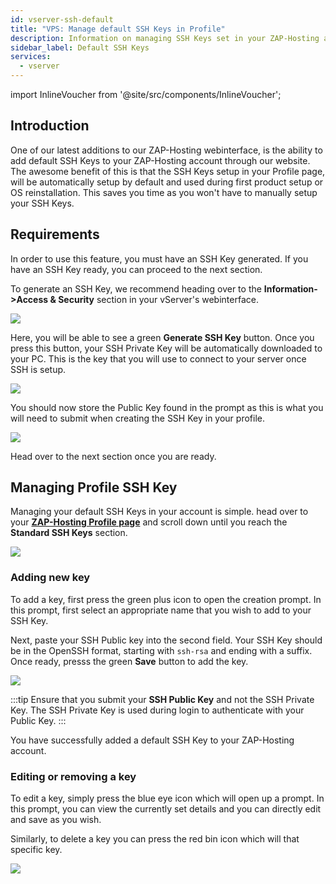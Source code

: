 ```yaml
---
id: vserver-ssh-default
title: "VPS: Manage default SSH Keys in Profile"
description: Information on managing SSH Keys set in your ZAP-Hosting account profile - ZAP-Hosting.com documentation
sidebar_label: Default SSH Keys
services:
  - vserver
---
```


import InlineVoucher from '@site/src/components/InlineVoucher';

## Introduction
One of our latest additions to our ZAP-Hosting webinterface, is the ability to add default SSH Keys to your ZAP-Hosting account through our website. The awesome benefit of this is that the SSH Keys setup in your Profile page, will be automatically setup by default and used during first product setup or OS reinstallation. This saves you time as you won't have to manually setup your SSH Keys.

<InlineVoucher />

## Requirements
In order to use this feature, you must have an SSH Key generated. If you have an SSH Key ready, you can proceed to the next section.

To generate an SSH Key, we recommend heading over to the **Information->Access & Security** section in your vServer's webinterface. 

![](https://screensaver01.zap-hosting.com/index.php/s/N9FxTpdfibwCWSD/preview)

Here, you will be able to see a green **Generate SSH Key** button. Once you press this button, your SSH Private Key will be automatically downloaded to your PC. This is the key that you will use to connect to your server once SSH is setup.

![](https://screensaver01.zap-hosting.com/index.php/s/tdYfxJYNBFC2R9k/preview)

You should now store the Public Key found in the prompt as this is what you will need to submit when creating the SSH Key in your profile.

![](https://screensaver01.zap-hosting.com/index.php/s/Tc9MEGamAC9dDF3/preview)

Head over to the next section once you are ready.

## Managing Profile SSH Key
Managing your default SSH Keys in your account is simple. head over to your **[ZAP-Hosting Profile page](https://zap-hosting.com/en/customer/home/profile/)** and scroll down until you reach the **Standard SSH Keys** section.

![](https://screensaver01.zap-hosting.com/index.php/s/QzefcYZWPGz3rJr/preview)

### Adding new key
To add a key, first press the green plus icon to open the creation prompt. In this prompt, first select an appropriate name that you wish to add to your SSH Key.

Next, paste your SSH Public key into the second field. Your SSH Key should be in the OpenSSH format, starting with `ssh-rsa` and ending with a suffix. Once ready, presss the green **Save** button to add the key.

![](https://screensaver01.zap-hosting.com/index.php/s/CBTcDSiBLfNYi2R/preview)

:::tip
Ensure that you submit your **SSH Public Key** and not the SSH Private Key. The SSH Private Key is used during login to authenticate with your Public Key.
:::

You have successfully added a default SSH Key to your ZAP-Hosting account.

### Editing or removing a key
To edit a key, simply press the blue eye icon which will open up a prompt. In this prompt, you can view the currently set details and you can directly edit and save as you wish.

Similarly, to delete a key you can press the red bin icon which will that specific key.

![](https://screensaver01.zap-hosting.com/index.php/s/56mPcDswpZBaHms/preview)

<InlineVoucher />
